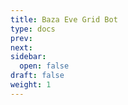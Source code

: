 ```yaml
---
title: Baza Eve Grid Bot
type: docs
prev: 
next: 
sidebar:
  open: false
draft: false
weight: 1
---
```




